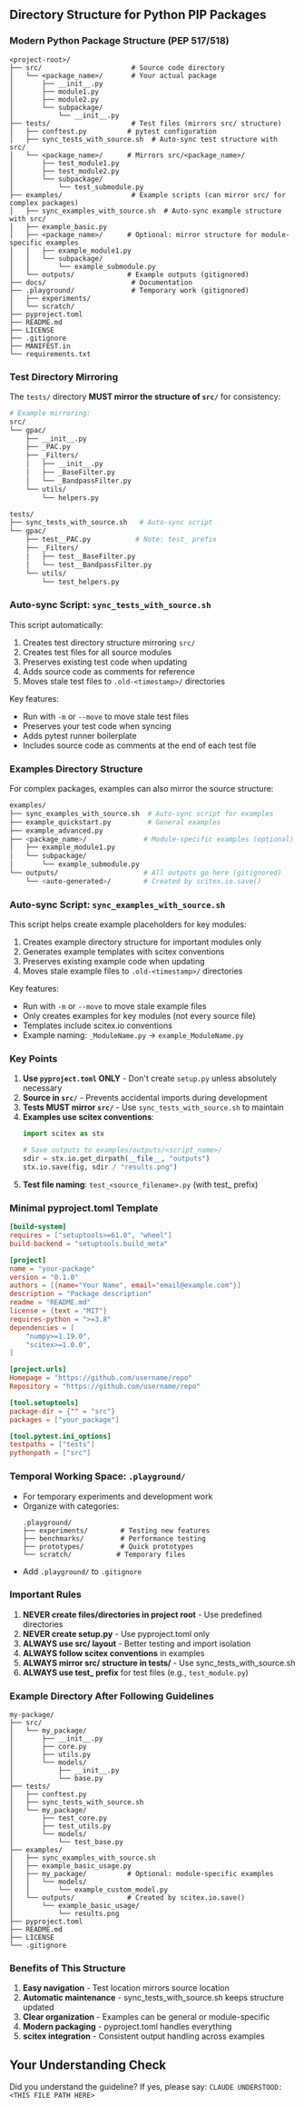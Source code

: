 <!-- ---
!-- Timestamp: 2025-06-14 06:45:48
!-- Author: ywatanabe
!-- File: /home/ywatanabe/.dotfiles/.claude/to_claude/guidelines/python/IMPORTANT-SCITEX-19-directory-structure-for-pip-package.md
!-- --- -->


## Directory Structure for Python PIP Packages

### Modern Python Package Structure (PEP 517/518)

```
<project-root>/
├── src/                      # Source code directory
│   └── <package_name>/       # Your actual package
│       ├── __init__.py
│       ├── module1.py
│       ├── module2.py
│       └── subpackage/
│           └── __init__.py
├── tests/                    # Test files (mirrors src/ structure)
│   ├── conftest.py          # pytest configuration
│   ├── sync_tests_with_source.sh  # Auto-sync test structure with src/
│   └── <package_name>/      # Mirrors src/<package_name>/
│       ├── test_module1.py
│       ├── test_module2.py
│       └── subpackage/
│           └── test_submodule.py
├── examples/                 # Example scripts (can mirror src/ for complex packages)
│   ├── sync_examples_with_source.sh  # Auto-sync example structure with src/
│   ├── example_basic.py
│   ├── <package_name>/      # Optional: mirror structure for module-specific examples
│   │   ├── example_module1.py
│   │   └── subpackage/
│   │       └── example_submodule.py
│   └── outputs/             # Example outputs (gitignored)
├── docs/                     # Documentation
├── .playground/              # Temporary work (gitignored)
│   ├── experiments/
│   └── scratch/
├── pyproject.toml
├── README.md
├── LICENSE
├── .gitignore
├── MANIFEST.in
└── requirements.txt
```

### Test Directory Mirroring

The `tests/` directory **MUST mirror the structure of `src/`** for consistency:

```bash
# Example mirroring:
src/
└── gpac/
    ├── __init__.py
    ├── _PAC.py
    ├── _Filters/
    │   ├── __init__.py
    │   ├── _BaseFilter.py
    │   └── _BandpassFilter.py
    └── utils/
        └── helpers.py

tests/
├── sync_tests_with_source.sh   # Auto-sync script
└── gpac/
    ├── test__PAC.py           # Note: test_ prefix
    ├── _Filters/
    │   ├── test__BaseFilter.py
    │   └── test__BandpassFilter.py
    └── utils/
        └── test_helpers.py
```

### Auto-sync Script: `sync_tests_with_source.sh`

This script automatically:
1. Creates test directory structure mirroring `src/`
2. Creates test files for all source modules
3. Preserves existing test code when updating
4. Adds source code as comments for reference
5. Moves stale test files to `.old-<timestamp>/` directories

Key features:
- Run with `-m` or `--move` to move stale test files
- Preserves your test code when syncing
- Adds pytest runner boilerplate
- Includes source code as comments at the end of each test file

### Examples Directory Structure

For complex packages, examples can also mirror the source structure:

```bash
examples/
├── sync_examples_with_source.sh  # Auto-sync script for examples
├── example_quickstart.py         # General examples
├── example_advanced.py
├── <package_name>/              # Module-specific examples (optional)
│   ├── example_module1.py
│   └── subpackage/
│       └── example_submodule.py
└── outputs/                     # All outputs go here (gitignored)
    └── <auto-generated>/        # Created by scitex.io.save()
```

### Auto-sync Script: `sync_examples_with_source.sh`

This script helps create example placeholders for key modules:
1. Creates example directory structure for important modules only
2. Generates example templates with scitex conventions
3. Preserves existing example code when updating
4. Moves stale example files to `.old-<timestamp>/` directories

Key features:
- Run with `-m` or `--move` to move stale example files
- Only creates examples for key modules (not every source file)
- Templates include scitex.io conventions
- Example naming: `_ModuleName.py` → `example_ModuleName.py`

### Key Points

1. **Use `pyproject.toml` ONLY** - Don't create `setup.py` unless absolutely necessary
2. **Source in `src/`** - Prevents accidental imports during development
3. **Tests MUST mirror `src/`** - Use `sync_tests_with_source.sh` to maintain
4. **Examples use scitex conventions**:
   ```python
   import scitex as stx
   
   # Save outputs to examples/outputs/<script_name>/
   sdir = stx.io.get_dirpath(__file__, "outputs")
   stx.io.save(fig, sdir / "results.png")
   ```
5. **Test file naming**: `test_<source_filename>.py` (with test_ prefix)

### Minimal pyproject.toml Template

```toml
[build-system]
requires = ["setuptools>=61.0", "wheel"]
build-backend = "setuptools.build_meta"

[project]
name = "your-package"
version = "0.1.0"
authors = [{name="Your Name", email="email@example.com"}]
description = "Package description"
readme = "README.md"
license = {text = "MIT"}
requires-python = ">=3.8"
dependencies = [
    "numpy>=1.19.0",
    "scitex>=1.0.0",
]

[project.urls]
Homepage = "https://github.com/username/repo"
Repository = "https://github.com/username/repo"

[tool.setuptools]
package-dir = {"" = "src"}
packages = ["your_package"]

[tool.pytest.ini_options]
testpaths = ["tests"]
pythonpath = ["src"]
```

### Temporal Working Space: `.playground/`
- For temporary experiments and development work
- Organize with categories:
  ```
  .playground/
  ├── experiments/        # Testing new features
  ├── benchmarks/         # Performance testing
  ├── prototypes/         # Quick prototypes
  └── scratch/           # Temporary files
  ```
- Add `.playground/` to `.gitignore`

### Important Rules
1. **NEVER create files/directories in project root** - Use predefined directories
2. **NEVER create setup.py** - Use pyproject.toml only
3. **ALWAYS use src/ layout** - Better testing and import isolation
4. **ALWAYS follow scitex conventions** in examples
5. **ALWAYS mirror src/ structure in tests/** - Use sync_tests_with_source.sh
6. **ALWAYS use test_ prefix** for test files (e.g., `test_module.py`)

### Example Directory After Following Guidelines
```
my-package/
├── src/
│   └── my_package/
│       ├── __init__.py
│       ├── core.py
│       ├── utils.py
│       └── models/
│           ├── __init__.py
│           └── base.py
├── tests/
│   ├── conftest.py
│   ├── sync_tests_with_source.sh
│   └── my_package/
│       ├── test_core.py
│       ├── test_utils.py
│       └── models/
│           └── test_base.py
├── examples/
│   ├── sync_examples_with_source.sh
│   ├── example_basic_usage.py
│   ├── my_package/          # Optional: module-specific examples
│   │   └── models/
│   │       └── example_custom_model.py
│   └── outputs/             # Created by scitex.io.save()
│       └── example_basic_usage/
│           └── results.png
├── pyproject.toml
├── README.md
├── LICENSE
└── .gitignore
```

### Benefits of This Structure

1. **Easy navigation** - Test location mirrors source location
2. **Automatic maintenance** - sync_tests_with_source.sh keeps structure updated
3. **Clear organization** - Examples can be general or module-specific
4. **Modern packaging** - pyproject.toml handles everything
5. **scitex integration** - Consistent output handling across examples

## Your Understanding Check
Did you understand the guideline? If yes, please say:
`CLAUDE UNDERSTOOD: <THIS FILE PATH HERE>`

<!-- EOF -->